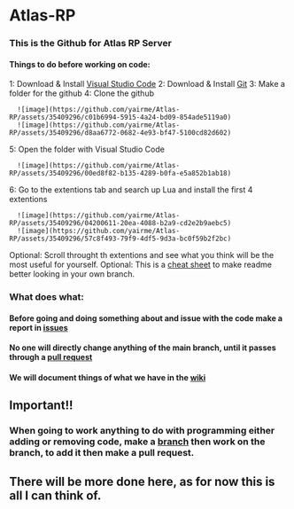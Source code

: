 # Atlas-RP
### This is the Github for Atlas RP Server

#### Things to do before working on code:

1: Download & Install [Visual Studio Code](https://code.visualstudio.com)
2: Download & Install [Git](https://gitforwindows.org)
3: Make a folder for the github
4: Clone the github

      ![image](https://github.com/yairme/Atlas-RP/assets/35409296/c01b6994-5915-4a24-bd09-854ade5119a0)
      ![image](https://github.com/yairme/Atlas-RP/assets/35409296/d8aa6772-0682-4e93-bf47-5100cd82d602)
      
5: Open the folder with Visual Studio Code

      ![image](https://github.com/yairme/Atlas-RP/assets/35409296/00ed8f82-b135-4289-b0fa-e5a852b1ab18)
      
6: Go to the extentions tab and search up Lua and install the first 4 extentions 

      ![image](https://github.com/yairme/Atlas-RP/assets/35409296/04200611-20ea-4088-b2a9-cd2e2b9aebc5)
      ![image](https://github.com/yairme/Atlas-RP/assets/35409296/57c8f493-79f9-4df5-9d3a-bc0f59b2f2bc)
      
Optional: Scroll throught th extentions and see what you think will be the most useful for yourself.
Optional: This is a [cheat sheet](https://github.com/adam-p/markdown-here/wiki/Markdown-Cheatsheet) to make readme better looking in your own branch.

### What does what:

#### Before going and doing something about and issue with the code make a report in [issues](https://github.com/yairme/Atlas-RP/issues)
#### No one will directly change anything of the main branch, until it passes through a [pull request](https://github.com/yairme/Atlas-RP/pulls)
#### We will document things of what we have in the [wiki](https://github.com/yairme/Atlas-RP/wiki)

## Important!!

### When going to work anything to do with programming either adding or removing code, make a [branch](https://github.com/yairme/Atlas-RP/branches) then work on the branch, to add it then make a pull request.

## There will be more done here, as for now this is all I can think of.
